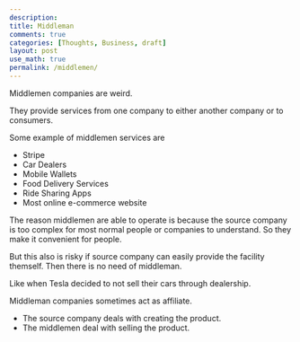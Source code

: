 ```yaml
---
description:
title: Middleman
comments: true
categories: [Thoughts, Business, draft]
layout: post
use_math: true
permalink: /middlemen/
---
```


Middlemen companies are weird.

They provide services from one company to either another company or to consumers. 

Some example of middlemen services are
- Stripe
- Car Dealers
- Mobile Wallets
- Food Delivery Services
- Ride Sharing Apps
- Most online e-commerce website

The reason middlemen are able to operate is because the source company is too complex for most normal people or companies to understand. So they make it convenient for people.

But this also is risky if source company can easily provide the facility themself. Then there is no need of middleman.

Like when Tesla decided to not sell their cars through dealership.

Middleman companies sometimes act as affiliate.
- The source company deals with creating the product.
- The middlemen deal with selling the product.
